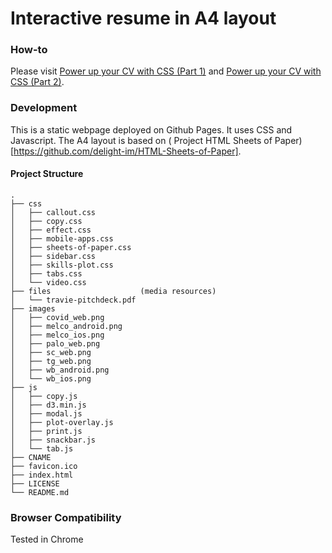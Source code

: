 # Interactive resume in A4 layout

### How-to

Please visit [Power up your CV with CSS (Part 1)](https://medium.com/geekculture/power-up-your-cv-with-css-part-1-7fa0510130de)
and [Power up your CV with CSS (Part 2)](https://medium.com/geekculture/power-up-your-cv-with-css-part-2-ba27bae7c90b).

### Development

This is a static webpage deployed on Github Pages. It uses CSS and Javascript. The A4 layout is based on ( Project HTML Sheets of Paper)[https://github.com/delight-im/HTML-Sheets-of-Paper].

#### Project Structure

```
.
├── css
│   ├── callout.css
│   ├── copy.css
│   ├── effect.css
│   ├── mobile-apps.css
│   ├── sheets-of-paper.css
│   ├── sidebar.css
│   ├── skills-plot.css
│   ├── tabs.css
│   └── video.css
├── files                    (media resources)
│   └── travie-pitchdeck.pdf
├── images
│   ├── covid_web.png
│   ├── melco_android.png
│   ├── melco_ios.png
│   ├── palo_web.png
│   ├── sc_web.png
│   ├── tg_web.png
│   ├── wb_android.png
│   └── wb_ios.png
├── js
│   ├── copy.js
│   ├── d3.min.js
│   ├── modal.js
│   ├── plot-overlay.js
│   ├── print.js
│   ├── snackbar.js
│   └── tab.js
├── CNAME
├── favicon.ico
├── index.html
├── LICENSE
└── README.md
```

### Browser Compatibility

Tested in Chrome
